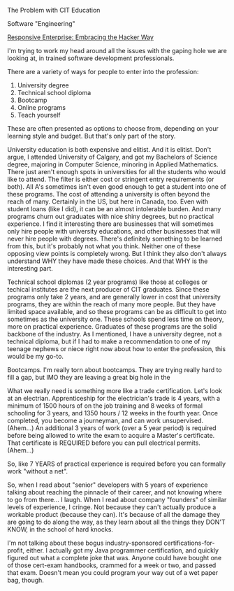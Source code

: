 The Problem with CIT Education

Software "Engineering"

[Responsive Enterprise: Embracing the Hacker Way](http://queue.acm.org/detail.cfm?id=2685692)

I'm trying to work my head around all the issues with the gaping hole we are looking at, in trained software development professionals.  

There are a variety of ways for people to enter into the profession:

1. University degree
1. Technical school diploma
1. Bootcamp
1. Online programs
1. Teach yourself

These are often presented as options to choose from, depending on your learning style and budget. But that's only part of the story.

University education is both expensive and elitist. And it is elitist.  Don't argue, I attended University of Calgary, and got my Bachelors of Science degree, majoring in Computer Science, minoring in Applied Mathematics. There just aren't enough spots in universities for all the students who would like to attend.  The filter is either cost or stringent entry requirements (or both). All A's sometimes isn't even good enough to get a student into one of these programs.  The cost of attending a university is often beyond the reach of many.  Certainly in the US, but here in Canada, too.  Even with student loans (like I did), it can be an almost intolerable burden.  And many programs churn out graduates with nice shiny degrees, but no practical experience. I find it interesting there are businesses that will sometimes only hire people with university educations, and other businesses that will never hire people with degrees.  There's definitely something to be learned from this, but it's probably not what you think. Neither one of these opposing view points is completely wrong.  But I think they also don't always understand WHY they have made these choices. And that WHY is the interesting part.

Technical school diplomas (2 year programs) like those at colleges or techical institutes are the next producer of CIT graduates. Since these programs only take 2 years, and are generally lower in cost that university programs, they are within the reach of many more people. But they have limited space available, and so these programs can be as difficult to get into sometimes as the university one. These schools spend less time on theory, more on practical experience. Graduates of these programs are the solid backbone of the industry. As I mentioned, I have a university degree, not a technical diploma, but if I had to make a recommendation to one of my teenage nephews or niece right now about how to enter the profession, this would be my go-to.

Bootcamps. I'm really torn about bootcamps. They are trying really hard to fill a gap, but IMO they are leaving a great big hole in the

What we really need is something more like a trade certification. Let's look at an electrian. Apprenticeship for the electrician's trade is 4 years, with a minimum of 1500 hours of on the job training and 8 weeks of formal schooling for 3 years, and 1350 hours / 12 weeks in the fourth year.  Once completed, you become a journeyman, and can work unsupervised.  (Ahem...) An additional 3 years of work (over a 5 year period) is required before being allowed to write the exam to acquire a Master's certificate.  That certificate is REQUIRED before you can pull electrical permits. (Ahem...)

So, like 7 YEARS of practical experience is required before you can formally work "without a net".

So, when I read about "senior" developers with 5 years of experience talking about reaching the pinnacle of their career, and not knowing where to go from there... I laugh.  When I read about company "founders" of similar levels of experience, I cringe. Not because they can't actually produce a workable product (because they can). It's because of all the damage they are going to do along the way, as they learn about all the things they DON'T KNOW, in the school of hard knocks.

I'm not talking about these bogus industry-sponsored certifications-for-profit, either. I actually got my Java programmer certification, and quickly figured out what a complete joke that was.  Anyone could have bought one of those cert-exam handbooks, crammed for a week or two, and passed that exam.  Doesn't mean you could program your way out of a wet paper bag, though. 